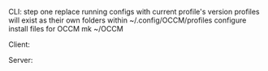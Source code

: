 CLI:
    step one
    replace running configs with current profile's version
        profiles will exist as their own folders within ~/.config/OCCM/profiles
    configure install files for OCCM
        mk ~/OCCM
    
Client:

Server:

